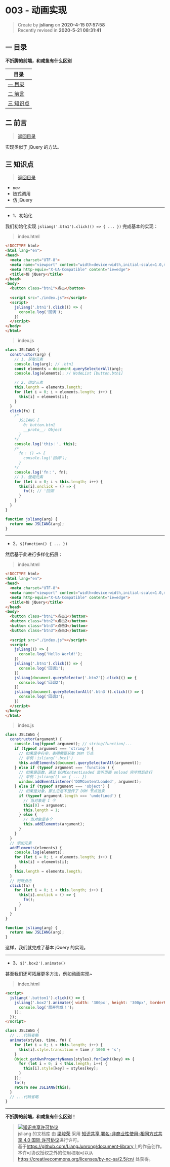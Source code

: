 003 - 动画实现
===

> Create by **jsliang** on **2020-4-15 07:57:58**  
> Recently revised in **2020-5-21 08:31:41**

## <a name="chapter-one" id="chapter-one"></a>一 目录

**不折腾的前端，和咸鱼有什么区别**

| 目录 |
| --- | 
| [一 目录](#chapter-one) | 
| <a name="catalog-chapter-two" id="catalog-chapter-two"></a>[二 前言](#chapter-two) |
| <a name="catalog-chapter-three" id="catalog-chapter-three"></a>[三 知识点](#chapter-three) |

## <a name="chapter-two" id="chapter-two"></a>二 前言

> [返回目录](#chapter-one)

实现类似于 jQuery 的方法。

## <a name="chapter-three" id="chapter-three"></a>三 知识点

> [返回目录](#chapter-one)

* `new`
* 链式调用
* 仿 jQuery

---

* 1、初始化

我们初始化实现 `jsliang('.btn1').click(() => { ... })` 完成基本的实现：

> index.html

```html
<!DOCTYPE html>
<html lang="en">
<head>
  <meta charset="UTF-8">
  <meta name="viewport" content="width=device-width,initial-scale=1.0,maximum-scale=1.0,user-scalable=no">
  <meta http-equiv="X-UA-Compatible" content="ie=edge">
  <title>仿 jQuery</title>
</head>
<body>
  <button class="btn1">点击</button>
  
  <script src="./index.js"></script>
  <script>
    jsliang('.btn1').click(() => {
      console.log('回调');
    })
  </script>
</body>
</html>
```

> index.js

```js
class JSLIANG {
  constructor(arg) {
    // 1. 获取元素
    console.log(arg); // .btn1
    const elements = document.querySelectorAll(arg);
    console.log(elements); // NodeList [button.btn1]

    // 2. 绑定元素
    this.length = elements.length;
    for (let i = 0; i < elements.length; i++) {
      this[i] = elements[i];
    }
  }
  click(fn) {
    /*
      JSLIANG {
        0: button.btn1
        __proto__: Object
      }
    */
    console.log('this：', this);
    /*
      fn： () => {
        console.log('回调');
      }
    */
    console.log('fn：', fn);
    // 3. 使用元素
    for (let i = 0; i < this.length; i++) {
      this[i].onclick = () => {
        fn(); // '回调'
      }
    }
  }
}

function jsliang(arg) {
  return new JSLIANG(arg);
}
```

---

* 2、`$(function() { ... })`

然后基于此进行多样化拓展：

> index.html

```html
<!DOCTYPE html>
<html lang="en">
<head>
  <meta charset="UTF-8">
  <meta name="viewport" content="width=device-width,initial-scale=1.0,maximum-scale=1.0,user-scalable=no">
  <meta http-equiv="X-UA-Compatible" content="ie=edge">
  <title>仿 jQuery</title>
</head>
<body>
  <button class="btn1">点击1</button>
  <button class="btn2">点击2</button>
  <button class="btn3">点击3</button>
  <button class="btn3">点击3</button>
  
  <script src="./index.js"></script>
  <script>
    jsliang(() => {
      console.log('Hello World!');
    })
    jsliang('.btn1').click(() => {
      console.log('回调1');
    })
    jsliang(document.querySelector('.btn2')).click(() => {
      console.log('回调2');
    })
    jsliang(document.querySelectorAll('.btn3')).click(() => {
      console.log('回调3');
    })
  </script>
</body>
</html>
```

> index.js

```js
class JSLIANG {
  constructor(argument) {
    console.log(typeof argument); // string/function/...
    if (typeof argument === 'string') {
      // 如果是字符串，表明需要获取 DOM 节点
      // 举例：jsliang('.btn1')
      this.addElements(document.querySelectorAll(argument));
    } else if (typeof argument === 'function') {
      // 如果是函数，通过 DOMContentLoaded 监听页面 onload 完毕然后执行
      // 举例：jsliang(() => { ... })
      window.addEventListener('DOMContentLoaded', argument);
    } else if (typeof argument === 'object') {
      // 如果是对象，那么它是不是传了 DOM 节点进来
      if (typeof argument.length === 'undefined') {
        // 当对象是 1 个
        this[0] = argument;
        this.length = 1;
      } else {
        // 当对象是多个
        this.addElements(argument);
      }
    }
  }
  // 添加元素
  addElements(elements) {
    console.log(elements);
    for (let i = 0; i < elements.length; i++) {
      this[i] = elements[i];
    }
    this.length = elements.length;
  }
  // 判断点击
  click(fn) {
    for (let i = 0; i < this.length; i++) {
      this[i].onclick = () => {
        fn();
      }
    }
  }
}

function jsliang(arg) {
  return new JSLIANG(arg);
}
```

这样，我们就完成了基本 jQuery 的实现。

---

* 3、`$('.box2').animate()`

甚至我们还可拓展更多方法，例如动画实现~

> index.html

```html
<script>
  jsliang('.button1').click(() => {
    jsliang('.box2').animate({ width: '300px', height: '300px', borderRadius: '150px' }, 3000, () => {
      console.log('展开完成！');
    });
  });
</script>
```

```js
class JSLIANG {
  // ...代码省略
  animate(styles, time, fn) {
    for (let i = 0; i < this.length; i++) {
      this[i].style.transition = time / 1000 + 's';
    }
    Object.getOwnPropertyNames(styles).forEach((key) => {
      for (let i = 0; i < this.length; i++) {
        this[i].style[key] = styles[key];
      }
    });
    fn();
    return new JSLIANG(this);
  }
  // ...代码省略
}
```

---

**不折腾的前端，和咸鱼有什么区别！**

> <a rel="license" href="http://creativecommons.org/licenses/by-nc-sa/4.0/"><img alt="知识共享许可协议" style="border-width:0" src="https://i.creativecommons.org/l/by-nc-sa/4.0/88x31.png" /></a><br /><span xmlns:dct="http://purl.org/dc/terms/" property="dct:title">jsliang 的文档库</span> 由 <a xmlns:cc="http://creativecommons.org/ns#" href="https://github.com/LiangJunrong/document-library" property="cc:attributionName" rel="cc:attributionURL">梁峻荣</a> 采用 <a rel="license" href="http://creativecommons.org/licenses/by-nc-sa/4.0/">知识共享 署名-非商业性使用-相同方式共享 4.0 国际 许可协议</a>进行许可。<br />基于<a xmlns:dct="http://purl.org/dc/terms/" href="https://github.com/LiangJunrong/document-library" rel="dct:source">https://github.com/LiangJunrong/document-library</a>上的作品创作。<br />本许可协议授权之外的使用权限可以从 <a xmlns:cc="http://creativecommons.org/ns#" href="https://creativecommons.org/licenses/by-nc-sa/2.5/cn/" rel="cc:morePermissions">https://creativecommons.org/licenses/by-nc-sa/2.5/cn/</a> 处获得。